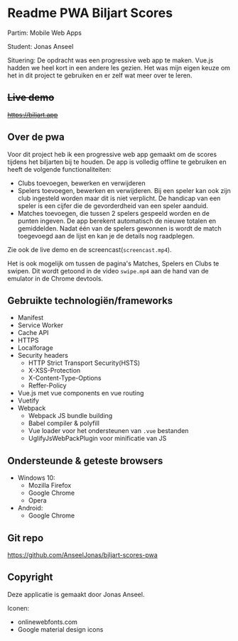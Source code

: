 # Readme PWA Biljart Scores
Partim: Mobile Web Apps

Student: Jonas Anseel

Situering: De opdracht was een progressive web app te maken. Vue.js hadden we heel kort in een andere les gezien. Het was mijn eigen keuze om het in dit project te gebruiken en er zelf wat meer over te leren.

## ~~Live demo~~
~~https://biljart.app~~

## Over de pwa
Voor dit project heb ik een progressive web app gemaakt om de scores tijdens het biljarten bij te houden. De app is volledig offline te gebruiken en heeft de volgende functionaliteiten:
* Clubs toevoegen, bewerken en verwijderen
* Spelers toevoegen, bewerken en verwijderen. Bij een speler kan ook zijn club ingesteld worden maar dit is niet verplicht. De handicap van een speler is een cijfer die de gevorderdheid van een speler aanduid. 
* Matches toevoegen, die tussen 2 spelers gespeeld worden en de punten ingeven. De app berekent automatisch de nieuwe totalen en gemiddelden. Nadat één van de spelers gewonnen is wordt de match toegevoegd aan de lijst en kan je de details nog raadplegen.

Zie ook de live demo en de screencast(`screencast.mp4`).

Het is ook mogelijk om tussen de pagina's Matches, Spelers en Clubs te swipen. Dit wordt getoond in de video `swipe.mp4` aan de hand van de emulator in de Chrome devtools.

## Gebruikte technologiën/frameworks
* Manifest
* Service Worker
* Cache API
* HTTPS
* Localforage
* Security headers
    * HTTP Strict Transport Security(HSTS)
    * X-XSS-Protection
    * X-Content-Type-Options
    * Reffer-Policy
* Vue.js met vue components en vue routing
* Vuetify
* Webpack
  * Webpack JS bundle building
  * Babel compiler & polyfill
  * Vue loader voor het ondersteunen van `.vue` bestanden
  * UglifyJsWebPackPlugin voor minificatie van JS

## Ondersteunde & geteste browsers
* Windows 10:
   * Mozilla Firefox
   * Google Chrome
   * Opera
* Android:
   * Google Chrome

## Git repo
https://github.com/AnseelJonas/biljart-scores-pwa

## Copyright
Deze applicatie is gemaakt door Jonas Anseel.

Iconen: 
* onlinewebfonts.com
* Google material design icons
